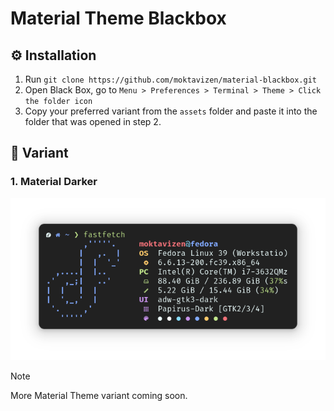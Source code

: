 # Material Theme Blackbox

## ⚙️ Installation

1. Run `git clone https://github.com/moktavizen/material-blackbox.git`
2. Open Black Box, go to `Menu > Preferences > Terminal > Theme > Click the folder icon`
3. Copy your preferred variant from the `assets` folder and paste it into the folder that was opened in step 2.


## 🎨 Variant

### 1. Material Darker

![material darker](assets/material-darker-preview.png)

>[!NOTE]
>More Material Theme variant coming soon.